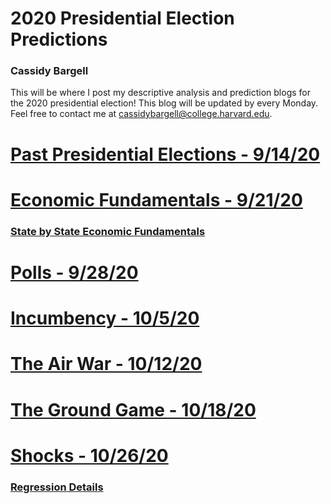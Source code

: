 # 2020 Presidential Election Predictions
### Cassidy Bargell

This will be where I post my descriptive analysis and prediction blogs for the 2020 presidential election! This blog will be updated by every Monday. Feel free to contact me at [cassidybargell@college.harvard.edu](cassidybargell@college.harvard.edu). 

# [Past Presidential Elections - 9/14/20](posts/week_1.md)
# [Economic Fundamentals - 9/21/20](posts/week_2.md)
### [State by State Economic Fundamentals](posts/week_2.5.md)
# [Polls - 9/28/20](posts/week_3.md)
# [Incumbency - 10/5/20](posts/week_4.md)
# [The Air War - 10/12/20](posts/week_5.md)
# [The Ground Game - 10/18/20](posts/week_6.md)
# [Shocks - 10/26/20](posts/week_7.md)
### [Regression Details](posts/week_7.5.md)
